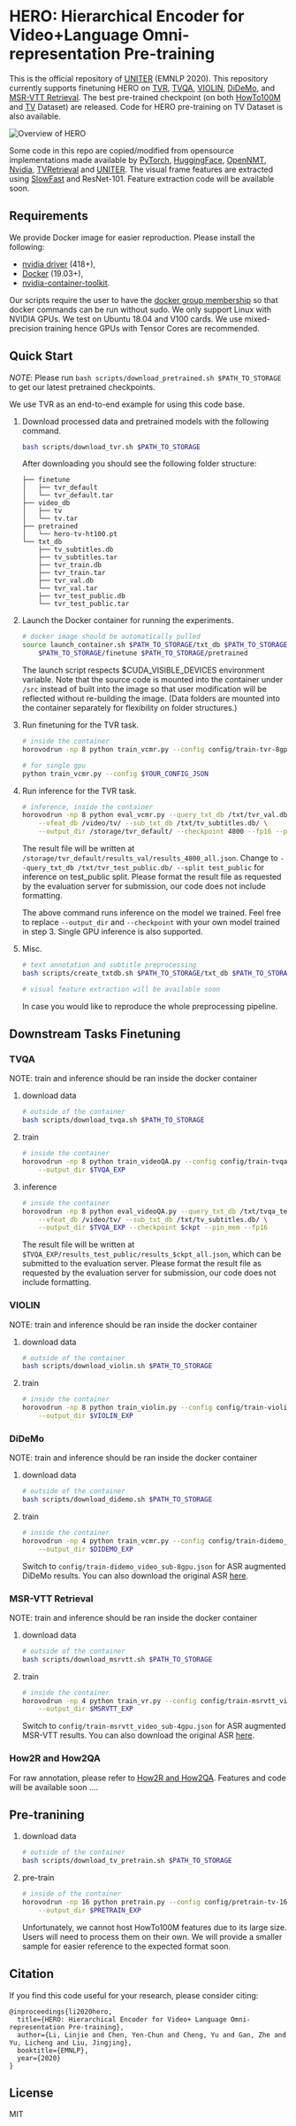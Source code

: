# HERO: Hierarchical Encoder for Video+Language Omni-representation Pre-training
This is the official repository of [UNITER](https://arxiv.org/abs/2005.00200) (EMNLP 2020).
This repository currently supports finetuning HERO on
[TVR](https://tvr.cs.unc.edu/), [TVQA](http://tvqa.cs.unc.edu/), [VIOLIN](https://github.com/jimmy646/violin),
[DiDeMo](https://github.com/LisaAnne/TemporalLanguageRelease), and
[MSR-VTT Retrieval](http://ms-multimedia-challenge.com/2017/challenge).
The best pre-trained checkpoint (on both [HowTo100M](https://www.di.ens.fr/willow/research/howto100m/) and [TV](http://tvqa.cs.unc.edu/) Dataset) are released. Code for HERO pre-training on TV Dataset is also available.

![Overview of HERO](https://convaisharables.blob.core.windows.net/hero/hero_overview.png)

Some code in this repo are copied/modified from opensource implementations made available by
[PyTorch](https://github.com/pytorch/pytorch),
[HuggingFace](https://github.com/huggingface/transformers),
[OpenNMT](https://github.com/OpenNMT/OpenNMT-py),
[Nvidia](https://github.com/NVIDIA/DeepLearningExamples/tree/master/PyTorch),
[TVRetrieval](https://github.com/jayleicn/TVRetrieval) and [UNITER](https://github.com/ChenRocks/UNITER).
The visual frame features are extracted using [SlowFast](https://github.com/facebookresearch/SlowFast) and ResNet-101. Feature extraction code will be available soon.


## Requirements
We provide Docker image for easier reproduction. Please install the following:
  - [nvidia driver](https://docs.nvidia.com/cuda/cuda-installation-guide-linux/index.html#package-manager-installation) (418+), 
  - [Docker](https://docs.docker.com/install/linux/docker-ce/ubuntu/) (19.03+), 
  - [nvidia-container-toolkit](https://github.com/NVIDIA/nvidia-docker#quickstart).

Our scripts require the user to have the [docker group membership](https://docs.docker.com/install/linux/linux-postinstall/)
so that docker commands can be run without sudo.
We only support Linux with NVIDIA GPUs. We test on Ubuntu 18.04 and V100 cards.
We use mixed-precision training hence GPUs with Tensor Cores are recommended.

## Quick Start
*NOTE*: Please run `bash scripts/download_pretrained.sh $PATH_TO_STORAGE` to get our latest pretrained
checkpoints.

We use TVR as an end-to-end example for using this code base.

1. Download processed data and pretrained models with the following command.
    ```bash
    bash scripts/download_tvr.sh $PATH_TO_STORAGE
    ```
    After downloading you should see the following folder structure:
    ```
    ├── finetune
    │   ├── tvr_default
    │   └── tvr_default.tar
    ├── video_db
    │   ├── tv
    │   └── tv.tar
    ├── pretrained
    │   └── hero-tv-ht100.pt
    └── txt_db
        ├── tv_subtitles.db
        ├── tv_subtitles.tar
        ├── tvr_train.db
        ├── tvr_train.tar
        ├── tvr_val.db
        └── tvr_val.tar
        ├── tvr_test_public.db
        └── tvr_test_public.tar
    ```

2. Launch the Docker container for running the experiments.
    ```bash
    # docker image should be automatically pulled
    source launch_container.sh $PATH_TO_STORAGE/txt_db $PATH_TO_STORAGE/video_db \
        $PATH_TO_STORAGE/finetune $PATH_TO_STORAGE/pretrained
    ```
    The launch script respects $CUDA_VISIBLE_DEVICES environment variable.
    Note that the source code is mounted into the container under `/src` instead 
    of built into the image so that user modification will be reflected without
    re-building the image. (Data folders are mounted into the container separately
    for flexibility on folder structures.)


3. Run finetuning for the TVR task.
    ```bash
    # inside the container
    horovodrun -np 8 python train_vcmr.py --config config/train-tvr-8gpu.json

    # for single gpu
    python train_vcmr.py --config $YOUR_CONFIG_JSON
    ```

4. Run inference for the TVR task.
    ```bash
    # inference, inside the container
    horovodrun -np 8 python eval_vcmr.py --query_txt_db /txt/tvr_val.db/ --split val \
        --vfeat_db /video/tv/ --sub_txt_db /txt/tv_subtitles.db/ \
        --output_dir /storage/tvr_default/ --checkpoint 4800 --fp16 --pin_mem

    ```
    The result file will be written at `/storage/tvr_default/results_val/results_4800_all.json`. Change to  ``--query_txt_db /txt/tvr_test_public.db/ --split test_public`` for inference on test_public split. Please format the result file as requested by the evaluation server for submission, our code does not include formatting.

    The above command runs inference on the model we trained. Feel free to replace `--output_dir` and `--checkpoint` with your own model trained in step 3. Single GPU inference is also supported.


5. Misc.
    ```bash
    # text annotation and subtitle preprocessing
    bash scripts/create_txtdb.sh $PATH_TO_STORAGE/txt_db $PATH_TO_STORAGE/ann

    # visual feature extraction will be available soon
    ```
    In case you would like to reproduce the whole preprocessing pipeline.

## Downstream Tasks Finetuning

### TVQA
NOTE: train and inference should be ran inside the docker container
1. download data
    ```bash
    # outside of the container
    bash scripts/download_tvqa.sh $PATH_TO_STORAGE
    ```
2. train
    ```bash
    # inside the container
    horovodrun -np 8 python train_videoQA.py --config config/train-tvqa-8gpu.json \
        --output_dir $TVQA_EXP
    ```
3. inference
    ```bash
    # inside the container
    horovodrun -np 8 python eval_videoQA.py --query_txt_db /txt/tvqa_test_public.db/ --split test_public \
        --vfeat_db /video/tv/ --sub_txt_db /txt/tv_subtitles.db/ \
        --output_dir $TVQA_EXP --checkpoint $ckpt --pin_mem --fp16
    ```
    The result file will be written at `$TVQA_EXP/results_test_public/results_$ckpt_all.json`, which can be submitted to the evaluation server. Please format the result file as requested by the evaluation server for submission, our code does not include formatting.

### VIOLIN
NOTE: train and inference should be ran inside the docker container
1. download data
    ```bash
    # outside of the container
    bash scripts/download_violin.sh $PATH_TO_STORAGE
    ```
2. train
    ```bash
    # inside the container
    horovodrun -np 8 python train_violin.py --config config/train-violin-8gpu.json \
        --output_dir $VIOLIN_EXP
    ```

### DiDeMo
NOTE: train and inference should be ran inside the docker container
1. download data
    ```bash
    # outside of the container
    bash scripts/download_didemo.sh $PATH_TO_STORAGE
    ```
2. train
    ```bash
    # inside the container
    horovodrun -np 4 python train_vcmr.py --config config/train-didemo_video_only-4gpu.json \
        --output_dir $DIDEMO_EXP
    ```
    Switch to `config/train-didemo_video_sub-8gpu.json` for ASR augmented DiDeMo results. You can also download the original ASR [here](https://convaisharables.blob.core.windows.net/hero/asr/didemo_asr.jsonl).

### MSR-VTT Retrieval
NOTE: train and inference should be ran inside the docker container
1. download data
    ```bash
    # outside of the container
    bash scripts/download_msrvtt.sh $PATH_TO_STORAGE
    ```
2. train
    ```bash
    # inside the container
    horovodrun -np 4 python train_vr.py --config config/train-msrvtt_video_only-4gpu.json \
        --output_dir $MSRVTT_EXP
    ```
    Switch to `config/train-msrvtt_video_sub-4gpu.json` for ASR augmented MSR-VTT results. You can also download the original ASR [here](https://convaisharables.blob.core.windows.net/hero/asr/msrvtt_asr.jsonl).

### How2R and How2QA
For raw annotation, please refer to [How2R and How2QA](https://github.com/ych133/How2R-and-How2QA).
Features and code will be available soon ....

## Pre-tranining
1. download data
    ```bash
    # outside of the container
    bash scripts/download_tv_pretrain.sh $PATH_TO_STORAGE
    ```
2. pre-train
    ```bash
    # inside of the container
    horovodrun -np 16 python pretrain.py --config config/pretrain-tv-16gpu.json \
        --output_dir $PRETRAIN_EXP
    ```
    Unfortunately, we cannot host HowTo100M features due to its large size. Users will need to process them on their own. We will provide a smaller sample for easier reference to the expected format soon.


## Citation

If you find this code useful for your research, please consider citing:
```
@inproceedings{li2020hero,
  title={HERO: Hierarchical Encoder for Video+ Language Omni-representation Pre-training},
  author={Li, Linjie and Chen, Yen-Chun and Cheng, Yu and Gan, Zhe and Yu, Licheng and Liu, Jingjing},
  booktitle={EMNLP},
  year={2020}
}
```

## License

MIT